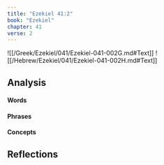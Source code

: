 ```yaml
---
title: "Ezekiel 41:2"
book: "Ezekiel"
chapter: 41
verse: 2
---
```

![[/Greek/Ezekiel/041/Ezekiel-041-002G.md#Text]]
![[/Hebrew/Ezekiel/041/Ezekiel-041-002H.md#Text]]

## Analysis

#### Words

#### Phrases

#### Concepts

## Reflections
